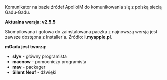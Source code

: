 Komunikator na bazie źródeł ApolloIM do komunikowania się z polską siecią Gadu-Gadu.

**Aktualna wersja: v2.5.5**

Skompilowana i gotowa do zainstalowana paczka z najnowszą wersją jest zawsze dostępna z Installer'a. Źródło: **i.myapple.pl**.

**mGadu jest tworzą:**
  * **slyv** - główny programista
  * **macnow** - pomocniczy programista
  * **mav** - packager
  * **Silent Neuf** - dźwięki
